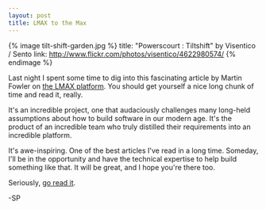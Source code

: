 ```yaml
---
layout: post
title: LMAX to the Max
---
```


{% image tilt-shift-garden.jpg %}
	title: "Powerscourt : Tiltshift" by Visentico / Sento
	link: http://www.flickr.com/photos/visentico/4622980574/
	{% endimage %}

Last night I spent some time to dig into this fascinating article by Martin Fowler on [the LMAX platform](http://martinfowler.com/articles/lmax.html). You should get yourself a nice long chunk of time and read it, really.

It's an incredible project, one that audaciously challenges many long-held assumptions about how to build software in our modern age. It's the product of an incredible team who truly distilled their requirements into an incredible platform.

It's awe-inspiring. One of the best articles I've read in a long time. Someday, I'll be in the opportunity and have the technical expertise to help build something like that. It will be great, and I hope you're there too.

Seriously, [go read it](http://martinfowler.com/articles/lmax.html).

-SP